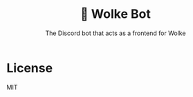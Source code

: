 <div align="center">
    <h1>🤖 Wolke Bot</h1>
    The Discord bot that acts as a frontend for Wolke
    <br>
    <br>
</div>

# License

MIT
